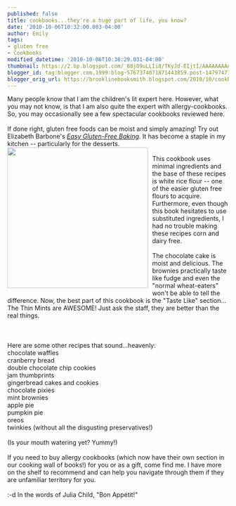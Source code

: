 ```yaml
---
published: false
title: cookbooks...they're a huge part of life, you know?
date: '2010-10-06T10:32:00.003-04:00'
author: Emily
tags:
- gluten free
- Cookbooks
modified_datetime: '2010-10-06T10:38:29.031-04:00'
thumbnail: https://2.bp.blogspot.com/_88jO9uLLIi8/TKyJd-EIjtI/AAAAAAAAAKY/f7BRhGZyHgc/s72-c/41iOxtWHjoL._SS500_.jpg
blogger_id: tag:blogger.com,1999:blog-5767374071871443859.post-14797477138403096
blogger_orig_url: https://brooklinebooksmith.blogspot.com/2010/10/cookbookstheyre-huge-part-of-life-you.html
---
```


Many people know that I am the children's lit expert here.  However, what you may not know, is that I am also quite the expert with allergy-cookbooks.  So, you may occasionally see a few spectacular cookbooks reviewed here.<br /><br />If done right, gluten free foods can be moist and simply amazing!  Try out Elizabeth Barbone's <a href="https://www.brooklinebooksmith-shop.com/book/9781891105418"><span style="font-style: italic;">Easy Gluten-Free Baking</span></a>.  It has become a staple in my kitchen -- particularly for the desserts.<br /><a onblur="try {parent.deselectBloggerImageGracefully();} catch(e) {}" href="https://2.bp.blogspot.com/_88jO9uLLIi8/TKyJd-EIjtI/AAAAAAAAAKY/f7BRhGZyHgc/s1600/41iOxtWHjoL._SS500_.jpg"><img style="margin: 0pt 10px 10px 0pt; float: left; cursor: pointer; width: 320px; height: 320px;" src="https://2.bp.blogspot.com/_88jO9uLLIi8/TKyJd-EIjtI/AAAAAAAAAKY/f7BRhGZyHgc/s320/41iOxtWHjoL._SS500_.jpg" alt="" id="BLOGGER_PHOTO_ID_5524941990846303954" border="0" /></a><br />This cookbook uses minimal ingredients and the base of these recipes is white rice flour -- one of the easier gluten free flours to acquire.  Furthermore, even though this book hesitates to use substituted ingredients, I had no trouble making these recipes corn and dairy free.<br /><br />The chocolate cake is moist and delicious.  The brownies practically taste like fudge and even the "normal wheat-eaters" won't be able to tell the difference.  Now, the best part of this cookbook is the "Taste Like" section...  The Thin Mints are AWESOME!  Just ask the staff, they are better than the real things.<br /><br /><br /><br />Here are some other recipes that sound...heavenly:<br />chocolate waffles<br />cranberry bread<br />double chocolate chip cookies<br />jam thumbprints<br />gingerbread cakes and cookies<br />chocolate pixies<br />mint brownies<br />apple pie<br />pumpkin pie<br />oreos<br />twinkies (without all the disgusting preservatives!)<br /><br />(Is your mouth watering yet?  Yummy!)<br /><br />If you need to buy allergy cookbooks (which now have their own section in our cooking wall of books!) for you or as a gift,  come find me.  I have more on the shelf to recommend and can help you navigate through them if they are unfamiliar territory for you.<br /><br />:-d  In the words of Julia Child, "Bon Appétit!"